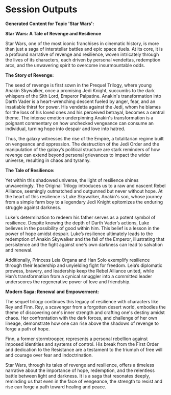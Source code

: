 # Session Outputs

**Generated Content for Topic 'Star Wars':**

**Star Wars: A Tale of Revenge and Resilience**

Star Wars, one of the most iconic franchises in cinematic history, is more than just a saga of interstellar battles and epic space duels. At its core, it is a profound narrative of revenge and resilience, woven intricately through the lives of its characters, each driven by personal vendettas, redemption arcs, and the unwavering spirit to overcome insurmountable odds.

**The Story of Revenge:**

The seed of revenge is first sown in the Prequel Trilogy, where young Anakin Skywalker, once a promising Jedi Knight, succumbs to the dark whispers of the Sith Lord, Emperor Palpatine. Anakin's transformation into Darth Vader is a heart-wrenching descent fueled by anger, fear, and an insatiable thirst for power. His vendetta against the Jedi, whom he blames for the loss of his loved ones and his perceived betrayal, becomes a central theme. The intense emotion underpinning Anakin's transformation is a poignant commentary on how unchecked vengeance can consume an individual, turning hope into despair and love into hatred.

Thus, the galaxy witnesses the rise of the Empire, a totalitarian regime built on vengeance and oppression. The destruction of the Jedi Order and the manipulation of the galaxy’s political structure are stark reminders of how revenge can extend beyond personal grievances to impact the wider universe, resulting in chaos and tyranny.

**The Tale of Resilience:**

Yet within this shadowed universe, the light of resilience shines unwaveringly. The Original Trilogy introduces us to a raw and nascent Rebel Alliance, seemingly outmatched and outgunned but never without hope. At the heart of this resilience is Luke Skywalker, Anakin's son, whose journey from a simple farm boy to a legendary Jedi Knight epitomizes the enduring struggle against darkness.

Luke's determination to redeem his father serves as a potent symbol of resilience. Despite knowing the depth of Darth Vader’s actions, Luke believes in the possibility of good within him. This belief is a lesson in the power of hope amidst despair. Luke’s resilience ultimately leads to the redemption of Anakin Skywalker and the fall of the Emperor, illustrating that persistence and the fight against one's own darkness can lead to salvation and renewal.

Additionally, Princess Leia Organa and Han Solo exemplify resilience through their leadership and unyielding fight for freedom. Leia’s diplomatic prowess, bravery, and leadership keep the Rebel Alliance united, while Han’s transformation from a cynical smuggler into a committed leader underscores the regenerative power of love and friendship.

**Modern Saga: Renewal and Empowerment:**

The sequel trilogy continues this legacy of resilience with characters like Rey and Finn. Rey, a scavenger from a forgotten desert world, embodies the theme of discovering one's inner strength and crafting one's destiny amidst chaos. Her confrontation with the dark forces, and challenge of her own lineage, demonstrate how one can rise above the shadows of revenge to forge a path of hope.

Finn, a former stormtrooper, represents a personal rebellion against imposed identities and systems of control. His break from the First Order and dedication to the Resistance are a testament to the triumph of free will and courage over fear and indoctrination.

Star Wars, through its tales of revenge and resilience, offers a timeless narrative about the importance of hope, redemption, and the relentless battle between light and darkness. It is a saga that resonates deeply, reminding us that even in the face of vengeance, the strength to resist and rise can forge a path toward healing and peace.

